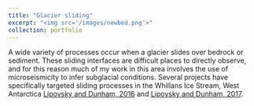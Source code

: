 ```yaml
---
title: "Glacier sliding"
excerpt: "<img src='/images/newbed.png'>"
collection: portfolio
---
```


A wide variety of processes occur when a glacier slides over bedrock or sediment.  These sliding interfaces are difficult places to directly observe, and for this reason much of my work in this area involves the use of microseismicity to infer subglacial conditions.  Several projects have specifically targeted sliding processes in the Whillans Ice Stream, West Antarctica [Lipovsky and Dunham, 2016](http://bradlipovsky.github.io/files/LipovskyDunham2016.pdf) and [Lipovsky and Dunham, 2017](http://bradlipovsky.github.io/files/LipovskyDunham2017.pdf).
